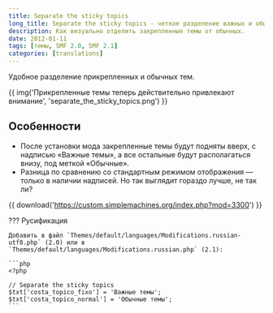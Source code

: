 ```yaml
---
title: Separate the sticky topics
long_title: Separate the sticky topics - четкое разделение важных и обычных тем
description: Как визуально отделить закрепленные темы от обычных.
date: 2012-01-11
tags: [темы, SMF 2.0, SMF 2.1]
categories: [translations]
---
```


Удобное разделение прикрепленных и обычных тем.

<!-- more -->

{{ img('Прикрепленные темы теперь действительно привлекают внимание', 'separate_the_sticky_topics.png') }}

## Особенности

- После установки мода закрепленные темы будут подняты вверх, с надписью «Важные темы», а все остальные будут располагаться внизу, под меткой «Обычные».
- Разница по сравнению со стандартным режимом отображения — только в наличии надписей. Но так выглядит гораздо лучше, не так ли?

{{ download('https://custom.simplemachines.org/index.php?mod=3300') }}

??? Русификация

    Добавить в файл `Themes/default/languages/Modifications.russian-utf8.php` (2.0) или в `Themes/default/languages/Modifications.russian.php` (2.1):

    ```php
    <?php

    // Separate the sticky topics
    $txt['costa_topico_fixo'] = 'Важные темы';
    $txt['costa_topico_normal'] = 'Обычные темы';
    ```
